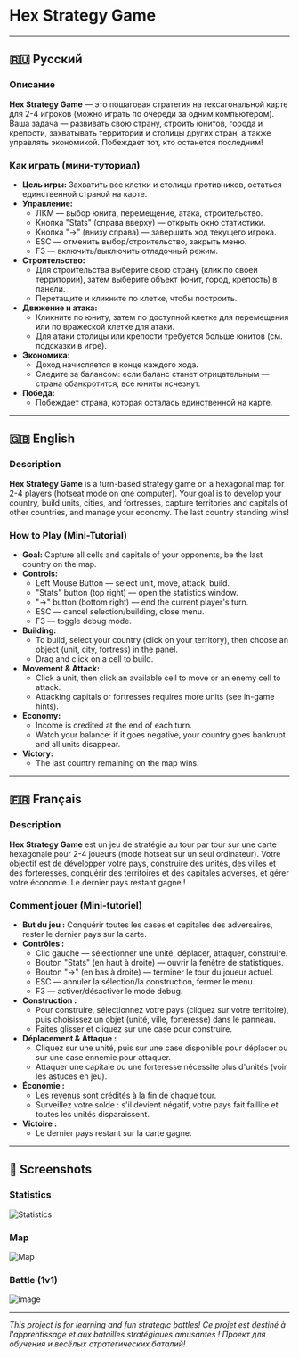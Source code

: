 # Hex Strategy Game

---

## 🇷🇺 Русский

### Описание

**Hex Strategy Game** — это пошаговая стратегия на гексагональной карте для 2-4 игроков (можно играть по очереди за одним компьютером). Ваша задача — развивать свою страну, строить юнитов, города и крепости, захватывать территории и столицы других стран, а также управлять экономикой. Побеждает тот, кто останется последним!

### Как играть (мини-туториал)

- **Цель игры:** Захватить все клетки и столицы противников, остаться единственной страной на карте.
- **Управление:**
  - ЛКМ — выбор юнита, перемещение, атака, строительство.
  - Кнопка "Stats" (справа вверху) — открыть окно статистики.
  - Кнопка "->" (внизу справа) — завершить ход текущего игрока.
  - ESC — отменить выбор/строительство, закрыть меню.
  - F3 — включить/выключить отладочный режим.
- **Строительство:**
  - Для строительства выберите свою страну (клик по своей территории), затем выберите объект (юнит, город, крепость) в панели.
  - Перетащите и кликните по клетке, чтобы построить.
- **Движение и атака:**
  - Кликните по юниту, затем по доступной клетке для перемещения или по вражеской клетке для атаки.
  - Для атаки столицы или крепости требуется больше юнитов (см. подсказки в игре).
- **Экономика:**
  - Доход начисляется в конце каждого хода.
  - Следите за балансом: если баланс станет отрицательным — страна обанкротится, все юниты исчезнут.
- **Победа:**
  - Побеждает страна, которая осталась единственной на карте.

---

## 🇬🇧 English

### Description

**Hex Strategy Game** is a turn-based strategy game on a hexagonal map for 2-4 players (hotseat mode on one computer). Your goal is to develop your country, build units, cities, and fortresses, capture territories and capitals of other countries, and manage your economy. The last country standing wins!

### How to Play (Mini-Tutorial)

- **Goal:** Capture all cells and capitals of your opponents, be the last country on the map.
- **Controls:**
  - Left Mouse Button — select unit, move, attack, build.
  - "Stats" button (top right) — open the statistics window.
  - "->" button (bottom right) — end the current player's turn.
  - ESC — cancel selection/building, close menu.
  - F3 — toggle debug mode.
- **Building:**
  - To build, select your country (click on your territory), then choose an object (unit, city, fortress) in the panel.
  - Drag and click on a cell to build.
- **Movement & Attack:**
  - Click a unit, then click an available cell to move or an enemy cell to attack.
  - Attacking capitals or fortresses requires more units (see in-game hints).
- **Economy:**
  - Income is credited at the end of each turn.
  - Watch your balance: if it goes negative, your country goes bankrupt and all units disappear.
- **Victory:**
  - The last country remaining on the map wins.

---

## 🇫🇷 Français

### Description

**Hex Strategy Game** est un jeu de stratégie au tour par tour sur une carte hexagonale pour 2-4 joueurs (mode hotseat sur un seul ordinateur). Votre objectif est de développer votre pays, construire des unités, des villes et des forteresses, conquérir des territoires et des capitales adverses, et gérer votre économie. Le dernier pays restant gagne !

### Comment jouer (Mini-tutoriel)

- **But du jeu :** Conquérir toutes les cases et capitales des adversaires, rester le dernier pays sur la carte.
- **Contrôles :**
  - Clic gauche — sélectionner une unité, déplacer, attaquer, construire.
  - Bouton "Stats" (en haut à droite) — ouvrir la fenêtre de statistiques.
  - Bouton "->" (en bas à droite) — terminer le tour du joueur actuel.
  - ESC — annuler la sélection/la construction, fermer le menu.
  - F3 — activer/désactiver le mode debug.
- **Construction :**
  - Pour construire, sélectionnez votre pays (cliquez sur votre territoire), puis choisissez un objet (unité, ville, forteresse) dans le panneau.
  - Faites glisser et cliquez sur une case pour construire.
- **Déplacement & Attaque :**
  - Cliquez sur une unité, puis sur une case disponible pour déplacer ou sur une case ennemie pour attaquer.
  - Attaquer une capitale ou une forteresse nécessite plus d'unités (voir les astuces en jeu).
- **Économie :**
  - Les revenus sont crédités à la fin de chaque tour.
  - Surveillez votre solde : s'il devient négatif, votre pays fait faillite et toutes les unités disparaissent.
- **Victoire :**
  - Le dernier pays restant sur la carte gagne.

---

## 📸 Screenshots

### Statistics
![Statistics](screenshots/stats_example.png)

### Map
![Map](screenshots/map_example.png)

### Battle (1v1)
![image](https://github.com/user-attachments/assets/ab0e748a-cfff-4430-9e7f-220f8f5d542a)


---

_This project is for learning and fun strategic battles!_
_Ce projet est destiné à l'apprentissage et aux batailles stratégiques amusantes !_
_Проект для обучения и весёлых стратегических баталий!_
